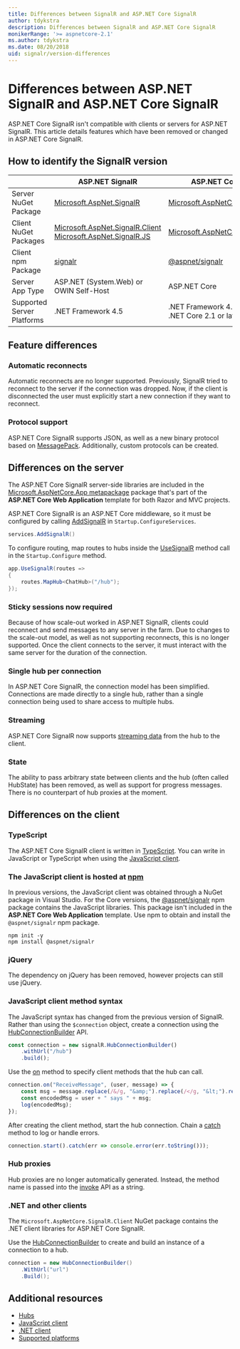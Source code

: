 ```yaml
---
title: Differences between SignalR and ASP.NET Core SignalR
author: tdykstra
description: Differences between SignalR and ASP.NET Core SignalR 
monikerRange: '>= aspnetcore-2.1'
ms.author: tdykstra
ms.date: 08/20/2018
uid: signalr/version-differences
---
```


# Differences between ASP.NET SignalR and ASP.NET Core SignalR

ASP.NET Core SignalR isn't compatible with clients or servers for ASP.NET SignalR. This article details features which have been removed or changed in ASP.NET Core SignalR.

## How to identify the SignalR version

|                      | ASP.NET SignalR | ASP.NET Core SignalR |
| -------------------- | --------------- | -------------------- |
| Server NuGet Package | [Microsoft.AspNet.SignalR](https://www.nuget.org/packages/Microsoft.AspNet.SignalR/) | [Microsoft.AspNetCore.App](https://www.nuget.org/packages/Microsoft.AspNetCore.App/) |
| Client NuGet Packages | [Microsoft.AspNet.SignalR.Client](https://www.nuget.org/packages/Microsoft.AspNet.SignalR.Client/) [Microsoft.AspNet.SignalR.JS](https://www.nuget.org/packages/Microsoft.AspNet.SignalR.JS/) | [Microsoft.AspNetCore.SignalR.Client](https://www.nuget.org/packages/Microsoft.AspNetCore.SignalR.Client/) |
| Client npm Package | [signalr](https://www.npmjs.com/package/signalr) | [@aspnet/signalr](https://www.npmjs.com/package/@aspnet/signalr) |
| Server App Type | ASP.NET (System.Web) or OWIN Self-Host | ASP.NET Core |
| Supported Server Platforms | .NET Framework 4.5 | .NET Framework 4.6.1 or later<br>.NET Core 2.1 or later |

## Feature differences

### Automatic reconnects

Automatic reconnects are no longer supported. Previously, SignalR tried to reconnect to the server if the connection was dropped. Now, if the client is disconnected the user must explicitly start a new connection if they want to reconnect.

### Protocol support

ASP.NET Core SignalR supports JSON, as well as a new binary protocol based on [MessagePack](xref:signalr/messagepackhubprotocol). Additionally, custom protocols can be created.

## Differences on the server

The ASP.NET Core SignalR server-side libraries are included in the [Microsoft.AspNetCore.App metapackage](xref:fundamentals/metapackage-app) package that's part of the **ASP.NET Core Web Application** template for both Razor and MVC projects.

ASP.NET Core SignalR is an ASP.NET Core middleware, so it must be configured by calling [AddSignalR](/dotnet/api/microsoft.extensions.dependencyinjection.signalrdependencyinjectionextensions.addsignalr) in `Startup.ConfigureServices`.

```csharp
services.AddSignalR()
```

To configure routing, map routes to hubs inside the [UseSignalR](/dotnet/api/microsoft.aspnetcore.builder.signalrappbuilderextensions.usesignalr) method call in the `Startup.Configure` method.

```csharp
app.UseSignalR(routes =>
{
    routes.MapHub<ChatHub>("/hub");
});
```

### Sticky sessions now required

Because of how scale-out worked in ASP.NET SignalR, clients could reconnect and send messages to any server in the farm. Due to changes to the scale-out model, as well as not supporting reconnects, this is no longer supported. Once the client connects to the server, it must interact with the same server for the duration of the connection.

### Single hub per connection

In ASP.NET Core SignalR, the connection model has been simplified. Connections are made directly to a single hub, rather than a single connection being used to share access to multiple hubs.

### Streaming

ASP.NET Core SignalR now supports [streaming data](xref:signalr/streaming) from the hub to the client.

### State

The ability to pass arbitrary state between clients and the hub (often called HubState) has been removed, as well as support for progress messages. There is no counterpart of hub proxies at the moment.

## Differences on the client

### TypeScript

The ASP.NET Core SignalR client is written in [TypeScript](https://www.typescriptlang.org/). You can write in JavaScript or TypeScript when using the [JavaScript client](xref:signalr/javascript-client).

### The JavaScript client is hosted at [npm](https://www.npmjs.com/)

In previous versions, the JavaScript client was obtained through a NuGet package in Visual Studio. For the Core versions, the [@aspnet/signalr](https://www.npmjs.com/package/@aspnet/signalr) npm package contains the JavaScript libraries. This package isn't included in the **ASP.NET Core Web Application** template. Use npm to obtain and install the `@aspnet/signalr` npm package.

```console
npm init -y
npm install @aspnet/signalr
```

### jQuery

The dependency on jQuery has been removed, however projects can still use jQuery.

### JavaScript client method syntax

The JavaScript syntax has changed from the previous version of SignalR. Rather than using the `$connection` object, create a connection using the [HubConnectionBuilder](/javascript/api/%40aspnet/signalr/hubconnectionbuilder) API.

```javascript
const connection = new signalR.HubConnectionBuilder()
    .withUrl("/hub")
    .build();
```

Use the [on](/javascript/api/@aspnet/signalr/HubConnection#on) method to specify client methods that the hub can call.

```javascript
connection.on("ReceiveMessage", (user, message) => {
    const msg = message.replace(/&/g, "&amp;").replace(/</g, "&lt;").replace(/>/g, "&gt;");
    const encodedMsg = user + " says " + msg;
    log(encodedMsg);
});
```

After creating the client method, start the hub connection. Chain a [catch](https://developer.mozilla.org/docs/Web/JavaScript/Reference/Global_Objects/Promise/catch) method to log or handle errors.

```javascript
connection.start().catch(err => console.error(err.toString()));
```

### Hub proxies

Hub proxies are no longer automatically generated. Instead, the method name is passed into the [invoke](/javascript/api/%40aspnet/signalr/hubconnection#invoke) API as a string.

### .NET and other clients

The `Microsoft.AspNetCore.SignalR.Client` NuGet package contains the .NET client libraries for ASP.NET Core SignalR.

Use the [HubConnectionBuilder](/dotnet/api/microsoft.aspnetcore.signalr.client.hubconnectionbuilder) to create and build an instance of a connection to a hub.

```csharp
connection = new HubConnectionBuilder()
    .WithUrl("url")
    .Build();
```

## Additional resources

* [Hubs](xref:signalr/hubs)
* [JavaScript client](xref:signalr/javascript-client)
* [.NET client](xref:signalr/dotnet-client)
* [Supported platforms](xref:signalr/supported-platforms)
